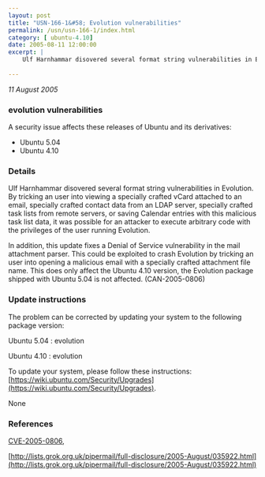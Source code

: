```yaml
---
layout: post
title: "USN-166-1&#58; Evolution vulnerabilities"
permalink: /usn/usn-166-1/index.html
category: [ ubuntu-4.10]
date: 2005-08-11 12:00:00
excerpt: |
    Ulf Harnhammar disovered several format string vulnerabilities in Evolution. By tricking an user into viewing a specially crafted vCard attached to an email, specially crafted contact data from an LDAP server, specially crafted task lists from remote servers, or saving Calendar entries with this malicious task list data, it was possible for an attacker to execute arbitrary code with the privileges of the user running Evolution.
    
--- 
```

 
 

*11 August 2005*

### evolution vulnerabilities

A security issue affects these releases of Ubuntu and its derivatives:

* Ubuntu 5.04
* Ubuntu 4.10

### Details

Ulf Harnhammar disovered several format string vulnerabilities in Evolution. By tricking an user into viewing a specially crafted vCard attached to an email, specially crafted contact data from an LDAP server, specially crafted task lists from remote servers, or saving Calendar entries with this malicious task list data, it was possible for an attacker to execute arbitrary code with the privileges of the user running Evolution.

In addition, this update fixes a Denial of Service vulnerability in the mail attachment parser. This could be exploited to crash Evolution by tricking an user into opening a malicious email with a specially crafted attachment file name. This does only affect the Ubuntu 4.10 version, the Evolution package shipped with Ubuntu 5.04 is not affected. (CAN-2005-0806)

### Update instructions

The problem can be corrected by updating your system to the following package version:

Ubuntu 5.04
 : evolution 

Ubuntu 4.10
 : evolution 

To update your system, please follow these instructions: [https://wiki.ubuntu.com/Security/Upgrades](https://wiki.ubuntu.com/Security/Upgrades).

None

### References

 
 [CVE-2005-0806](http://people.ubuntu.com/~ubuntu-security/cve/CVE-2005-0806), 

 [http://lists.grok.org.uk/pipermail/full-disclosure/2005-August/035922.html](http://lists.grok.org.uk/pipermail/full-disclosure/2005-August/035922.html)
 

